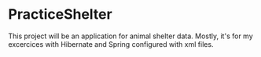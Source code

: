 # PracticeShelter

This project will be an application for animal shelter data.
Mostly, it's for my excercices with Hibernate and Spring configured with xml files.
